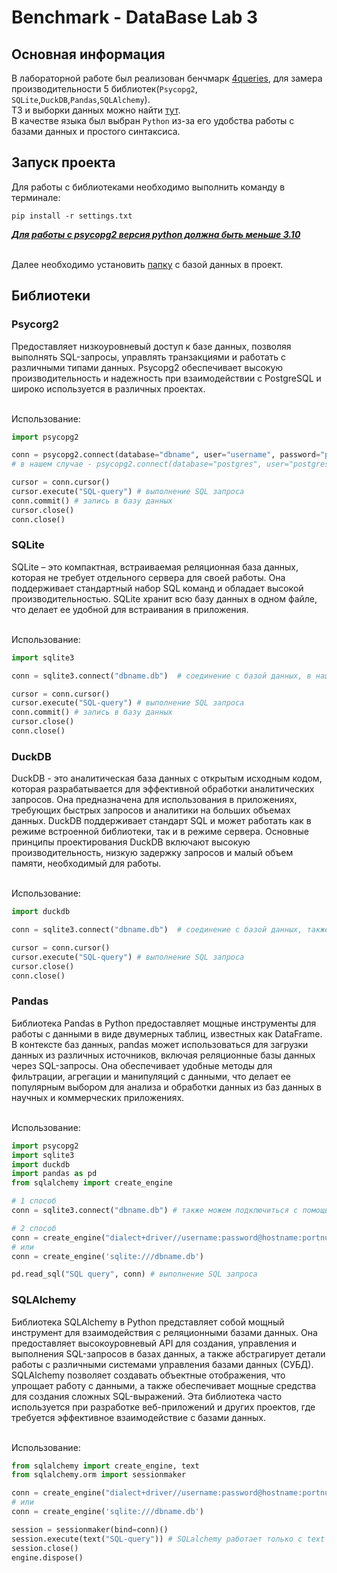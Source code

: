 # Benchmark - DataBase Lab 3
## Основная информация
В лабораторной работе был реализован бенчмарк [4queries](https://medium.unum.cloud/pandas-cudf-modin-arrow-spark-and-a-billion-taxi-rides-f85973bfafd5),
для замера производительности 5 библиотек(`Psycopg2`, `SQLite`,`DuckDB`,`Pandas`,`SQLAlchemy`).
</br>ТЗ и выборки данных можно найти [тут](https://drive.google.com/drive/folders/1usY-4CxLIz_8izBB9uAbg-JQEKSkPMg6).
</br>В качестве языка был выбран `Python` из-за его удобства работы с базами данных и простого синтаксиса.
## Запуск проекта
Для работы с библиотеками необходимо выполнить команду в терминале:
```
pip install -r settings.txt
```
**_<ins>Для работы с psycopg2 версия python должна быть меньше 3.10</ins>_**

</br>Далее необходимо установить [папку](https://drive.google.com/drive/folders/1XUNdFTeCnMS-xKpYOBzKa55ifRUSzXE4?usp=sharing) с базой данных в проект.
## Библиотеки
### Psycorg2
Предоставляет низкоуровневый доступ к базе данных, позволяя выполнять SQL-запросы, управлять транзакциями и работать с различными типами данных. Psycopg2 обеспечивает высокую производительность и надежность при взаимодействии с PostgreSQL и широко используется в различных проектах.

</br>Использование:
```py
import psycopg2

conn = psycopg2.connect(database="dbname", user="username", password="password", host="hostname", port="portnum")  # соединение с базой данных
# в нашем случае - psycopg2.connect(database="postgres", user="postgres", password="postgres", host="localhost", port="5432")

cursor = conn.cursor() 
cursor.execute("SQL-query") # выполнение SQL запроса
conn.commit() # запись в базу данных
cursor.close() 
conn.close()
```
### SQLite
SQLite – это компактная, встраиваемая реляционная база данных, которая не требует отдельного сервера для своей работы. Она поддерживает стандартный набор SQL команд и обладает высокой производительностью. SQLite хранит всю базу данных в одном файле, что делает ее удобной для встраивания в приложения.

</br>Использование:
```py
import sqlite3

conn = sqlite3.connect("dbname.db")  # соединение с базой данных, в нашем случае - connect("db/postgres.db")

cursor = conn.cursor() 
cursor.execute("SQL-query") # выполнение SQL запроса
conn.commit() # запись в базу данных
cursor.close() 
conn.close()
```
### DuckDB
DuckDB - это аналитическая база данных с открытым исходным кодом, которая разрабатывается для эффективной обработки аналитических запросов. Она предназначена для использования в приложениях, требующих быстрых запросов и аналитики на больших объемах данных. DuckDB поддерживает стандарт SQL и может работать как в режиме встроенной библиотеки, так и в режиме сервера. Основные принципы проектирования DuckDB включают высокую производительность, низкую задержку запросов и малый объем памяти, необходимый для работы.

</br>Использование:
```py
import duckdb

conn = sqlite3.connect("dbname.db")  # соединение с базой данных, также поддерживается соединение с "dbname.duckdb"

cursor = conn.cursor() 
cursor.execute("SQL-query") # выполнение SQL запроса
cursor.close() 
conn.close()
```
### Pandas
Библиотека Pandas в Python предоставляет мощные инструменты для работы с данными в виде двумерных таблиц, известных как DataFrame. В контексте баз данных, pandas может использоваться для загрузки данных из различных источников, включая реляционные базы данных через SQL-запросы. Она обеспечивает удобные методы для фильтрации, агрегации и манипуляций с данными, что делает ее популярным выбором для анализа и обработки данных из баз данных в научных и коммерческих приложениях.

</br>Использование:
```py
import psycopg2
import sqlite3
import duckdb
import pandas as pd
from sqlalchemy import create_engine

# 1 способ
conn = sqlite3.connect("dbname.db") # также можем подключиться с помощью psycorg2 или duckdb

# 2 способ
conn = create_engine("dialect+driver//username:password@hostname:portnum/dbname")
# или
conn = create_engine('sqlite:///dbname.db')

pd.read_sql("SQL query", conn) # выполнение SQL запроса
```
### SQLAlchemy
Библиотека SQLAlchemy в Python представляет собой мощный инструмент для взаимодействия с реляционными базами данных. Она предоставляет высокоуровневый API для создания, управления и выполнения SQL-запросов в базах данных, а также абстрагирует детали работы с различными системами управления базами данных (СУБД). SQLAlchemy позволяет создавать объектные отображения, что упрощает работу с данными, а также обеспечивает мощные средства для создания сложных SQL-выражений. Эта библиотека часто используется при разработке веб-приложений и других проектов, где требуется эффективное взаимодействие с базами данных.

</br>Использование:
```py
from sqlalchemy import create_engine, text
from sqlalchemy.orm import sessionmaker

conn = create_engine("dialect+driver//username:password@hostname:portnum/dbname")
# или
conn = create_engine('sqlite:///dbname.db')

session = sessionmaker(bind=conn)()
session.execute(text("SQL-query")) # SQLalchemy работает только с text в execute
session.close()
engine.dispose()
